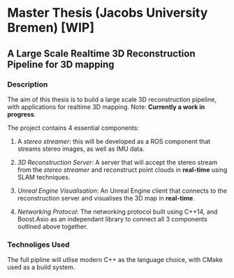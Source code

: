 # Master Thesis (Jacobs University Bremen) [WIP]
## A Large Scale Realtime 3D Reconstruction Pipeline for 3D mapping

### Description
The aim of this thesis is to build a large scale 3D reconstruction pipeline, with applications for realtime 3D mapping. Note: **Currently a work in progress**.

The project contains 4 essential components:

1. A *stereo streamer*: this will be developed as a ROS component that streams stereo images, as well as IMU data.

2. *3D Reconstruction Server*: A server that will accept the stereo stream from the *stereo streamer* and reconstruct point clouds in **real-time** using SLAM techniques.

3. *Unreal Engine Visualisation*: An Unreal Engine client that connects to the reconstruction server and visualises the 3D map in **real-time**.

4. *Networking Protocol*: The networking protocol built using C++14, and Boost.Asio as an independant library to connect all 3 components outlined above together.

### Technoliges Used
The full pipline will utlise modern C++ as the language choice, with CMake used as a build system.
